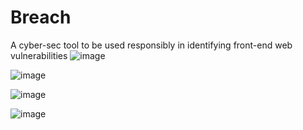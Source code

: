 # Breach
A cyber-sec tool to be used responsibly in identifying front-end web vulnerabilities
![image](https://miro.medium.com/max/480/0*I_4NbNZs3mlLrnEB)

![image](https://miro.medium.com/max/480/0*mK9YJOS5qRCbsmj5)

![image](https://miro.medium.com/max/480/0*PU2oFHccXRkpfyYW)

![image](https://miro.medium.com/max/480/0*ME6_mHgysoCqLbeh)
